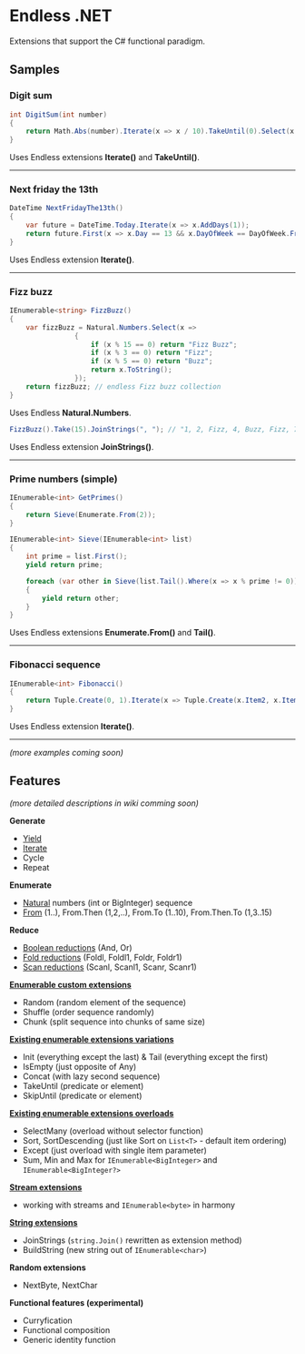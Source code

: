# Endless .NET

Extensions that support the C# functional paradigm.


## Samples


### Digit sum

```csharp
int DigitSum(int number)
{
    return Math.Abs(number).Iterate(x => x / 10).TakeUntil(0).Select(x => x % 10).Sum();
}
```

Uses Endless extensions **Iterate()** and **TakeUntil()**.

---

### Next friday the 13th

```csharp
DateTime NextFridayThe13th()
{
    var future = DateTime.Today.Iterate(x => x.AddDays(1));
    return future.First(x => x.Day == 13 && x.DayOfWeek == DayOfWeek.Friday);
}
```

Uses Endless extension **Iterate()**.

---

### Fizz buzz

```csharp
IEnumerable<string> FizzBuzz()
{
    var fizzBuzz = Natural.Numbers.Select(x =>
                {
                    if (x % 15 == 0) return "Fizz Buzz";
                    if (x % 3 == 0) return "Fizz";
                    if (x % 5 == 0) return "Buzz";
                    return x.ToString();
                });
    return fizzBuzz; // endless Fizz buzz collection
}
```

Uses Endless **Natural.Numbers**.

```csharp
FizzBuzz().Take(15).JoinStrings(", "); // "1, 2, Fizz, 4, Buzz, Fizz, 7, 8, Fizz, Buzz, 11, Fizz, 13, 14, Fizz Buzz"
```

Uses Endless extension **JoinStrings()**.

---

### Prime numbers (simple)

```csharp
IEnumerable<int> GetPrimes()
{
    return Sieve(Enumerate.From(2));
}

IEnumerable<int> Sieve(IEnumerable<int> list)
{
    int prime = list.First();
    yield return prime;

    foreach (var other in Sieve(list.Tail().Where(x => x % prime != 0)))
    {
        yield return other;
    }
}
```

Uses Endless extensions **Enumerate.From()** and **Tail()**.

---

### Fibonacci sequence

```csharp
IEnumerable<int> Fibonacci()
{
    return Tuple.Create(0, 1).Iterate(x => Tuple.Create(x.Item2, x.Item1 + x.Item2)).Select(x => x.Item1);
}
```

Uses Endless extension **Iterate()**.

---

*(more examples coming soon)*

## Features

*(more detailed descriptions in wiki comming soon)*

**Generate**

- [Yield](https://github.com/tompazourek/Endless/wiki/Generators#yield)
- [Iterate](https://github.com/tompazourek/Endless/wiki/Generators#iterate)
- Cycle
- Repeat

**Enumerate**

- [Natural](https://github.com/tompazourek/Endless/blob/master/Endless/Enumerate/Natural.cs) numbers (int or BigInteger) sequence
- [From](https://github.com/tompazourek/Endless/blob/master/Endless/Enumerate/Enumerate.cs) (1..), From.Then (1,2,..), From.To (1..10), From.Then.To (1,3..15)

**Reduce**

- [Boolean reductions](https://github.com/tompazourek/Endless/blob/master/Endless/Extensions/BooleanReduceExtensions.cs) (And, Or)
- [Fold reductions](https://github.com/tompazourek/Endless/blob/master/Endless/Extensions/Advanced/FoldExtensions.cs) (Foldl, Foldl1, Foldr, Foldr1)
- [Scan reductions](https://github.com/tompazourek/Endless/blob/master/Endless/Extensions/Advanced/ScanExtensions.cs) (Scanl, Scanl1, Scanr, Scanr1)

[**Enumerable custom extensions**](https://github.com/tompazourek/Endless/blob/master/Endless/Extensions/IEnumerableExtensions.cs)
- Random (random element of the sequence)
- Shuffle (order sequence randomly)
- Chunk (split sequence into chunks of same size)

[**Existing enumerable extensions variations**](https://github.com/tompazourek/Endless/blob/master/Endless/Extensions/IEnumerableExtensions.cs)
- Init (everything except the last) & Tail (everything except the first)
- IsEmpty (just opposite of Any)
- Concat (with lazy second sequence)
- TakeUntil (predicate or element)
- SkipUntil (predicate or element)

[**Existing enumerable extensions overloads**](https://github.com/tompazourek/Endless/blob/master/Endless/Extensions/IEnumerableExtensions.cs)
- SelectMany (overload without selector function)
- Sort, SortDescending (just like Sort on `List<T>` - default item ordering)
- Except (just overload with single item parameter)
- Sum, Min and Max for `IEnumerable<BigInteger>` and `IEnumerable<BigInteger?>`

[**Stream extensions**](https://github.com/tompazourek/Endless/blob/master/Endless/Extensions/StreamExtensions.cs)

- working with streams and `IEnumerable<byte>` in harmony

[**String extensions**](https://github.com/tompazourek/Endless/blob/master/Endless/Extensions/StringExtensions.cs)

- JoinStrings (`string.Join()` rewritten as extension method)
- BuildString (new string out of `IEnumerable<char>`)

**Random extensions**

- NextByte, NextChar

**Functional features (experimental)**

- Curryfication
- Functional composition
- Generic identity function
